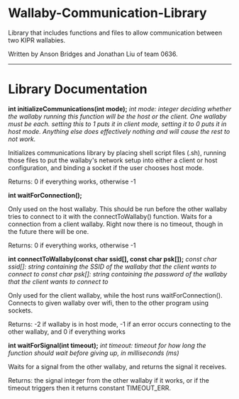 # Wallaby-Communication-Library
Library that includes functions and files to allow communication between two KIPR wallabies.

Written by Anson Bridges and Jonathan Liu of team 0636.

_________________________________________

# Library Documentation

**int initializeCommunications(int mode);**
*int mode: integer deciding whether the wallaby running this function will be the host or the client. One wallaby must be each. setting this to 1 puts it in client mode, setting it to 0 puts it in host mode. Anything else does effectively nothing and will cause the rest to not work.*

Initializes communications library by placing shell script files (.sh), running those files to put the wallaby's network setup into either a client or host configuration, and binding a socket if the user chooses host mode.

Returns: 0 if everything works, otherwise -1


**int waitForConnection();**

Only used on the host wallaby. This should be run before the other wallaby tries to connect to it with the connectToWallaby() function. Waits for a connection from a client wallaby. Right now there is no timeout, though in the future there will be one.

Returns: 0 if everything works, otherwise -1


**int connectToWallaby(const char ssid[], const char psk[]);**
*const char ssid[]: string containing the SSID of the wallaby that the client wants to connect to
const char psk[]: string containing the password of the wallaby that the client wants to connect to*

Only used for the client wallaby, while the host runs waitForConnection(). Connects to given wallaby over wifi, then to the other program using sockets.

Returns: -2 if wallaby is in host mode, -1 if an error occurs connecting to the other wallaby, and 0 if everything works

**int waitForSignal(int timeout);**
*int timeout: timeout for how long the function should wait before giving up, in milliseconds (ms)*

Waits for a signal from the other wallaby, and returns the signal it receives. 

Returns: the signal integer from the other wallaby if it works, or if the timeout triggers then it returns constant TIMEOUT_ERR.
